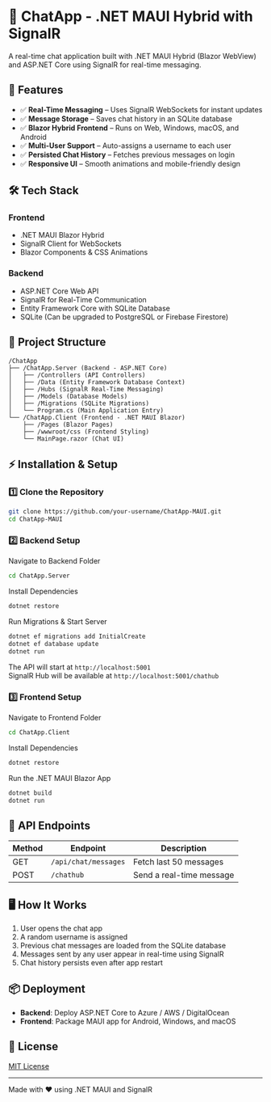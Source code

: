 # 💬 ChatApp - .NET MAUI Hybrid with SignalR

A real-time chat application built with .NET MAUI Hybrid (Blazor WebView) and ASP.NET Core using SignalR for real-time messaging.

## 🚀 Features

- ✅ **Real-Time Messaging** – Uses SignalR WebSockets for instant updates
- ✅ **Message Storage** – Saves chat history in an SQLite database
- ✅ **Blazor Hybrid Frontend** – Runs on Web, Windows, macOS, and Android
- ✅ **Multi-User Support** – Auto-assigns a username to each user
- ✅ **Persisted Chat History** – Fetches previous messages on login
- ✅ **Responsive UI** – Smooth animations and mobile-friendly design

## 🛠 Tech Stack

### Frontend
- .NET MAUI Blazor Hybrid
- SignalR Client for WebSockets
- Blazor Components & CSS Animations

### Backend
- ASP.NET Core Web API
- SignalR for Real-Time Communication
- Entity Framework Core with SQLite Database
- SQLite (Can be upgraded to PostgreSQL or Firebase Firestore)

## 📂 Project Structure

```
/ChatApp
├── /ChatApp.Server (Backend - ASP.NET Core)
│   ├── /Controllers (API Controllers)
│   ├── /Data (Entity Framework Database Context)
│   ├── /Hubs (SignalR Real-Time Messaging)
│   ├── /Models (Database Models)
│   ├── /Migrations (SQLite Migrations)
│   └── Program.cs (Main Application Entry)
└── /ChatApp.Client (Frontend - .NET MAUI Blazor)
    ├── /Pages (Blazor Pages)
    ├── /wwwroot/css (Frontend Styling)
    └── MainPage.razor (Chat UI)
```

## ⚡️ Installation & Setup

### 1️⃣ Clone the Repository
```bash
git clone https://github.com/your-username/ChatApp-MAUI.git
cd ChatApp-MAUI
```

### 2️⃣ Backend Setup
Navigate to Backend Folder
```bash
cd ChatApp.Server
```

Install Dependencies
```bash
dotnet restore
```

Run Migrations & Start Server
```bash
dotnet ef migrations add InitialCreate
dotnet ef database update
dotnet run
```

The API will start at `http://localhost:5001`  
SignalR Hub will be available at `http://localhost:5001/chathub`

### 3️⃣ Frontend Setup
Navigate to Frontend Folder
```bash
cd ChatApp.Client
```

Install Dependencies
```bash
dotnet restore
```

Run the .NET MAUI Blazor App
```bash
dotnet build
dotnet run
```

## 📌 API Endpoints

| Method | Endpoint | Description |
|--------|----------|-------------|
| GET | `/api/chat/messages` | Fetch last 50 messages |
| POST | `/chathub` | Send a real-time message |

## 🖥️ How It Works

1. User opens the chat app
2. A random username is assigned
3. Previous chat messages are loaded from the SQLite database
4. Messages sent by any user appear in real-time using SignalR
5. Chat history persists even after app restart

## 📦 Deployment

- **Backend**: Deploy ASP.NET Core to Azure / AWS / DigitalOcean
- **Frontend**: Package MAUI app for Android, Windows, and macOS

## 📄 License

[MIT License](LICENSE)

---
Made with ❤️ using .NET MAUI and SignalR
